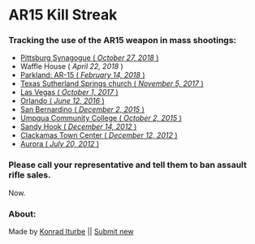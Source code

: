 # AR15 Kill Streak

### Tracking the use of the AR15 weapon in mass shootings:

  * [Pittsburg Synagogue ( _October 27, 2018_ )](https://www.nytimes.com/2018/10/27/us/active-shooter-pittsburgh-synagogue-shooting.html)
  * Waffle House ( _April 22, 2018_ )
  * [Parkland: AR-15 ( _February 14, 2018_ )](http://time.com/5158678/what-to-know-about-the-active-shooter-situation-at-florida-high-school/?xid=homepage)
  * [Texas Sutherland Springs church ( _November 5, 2017_ )](https://en.wikipedia.org/wiki/Sutherland_Springs_church_shooting)
  * [Las Vegas ( _October 1, 2017_ )](https://www.washingtonpost.com/news/checkpoint/wp/2017/10/02/video-from-las-vegas-suggests-automatic-gunfire-heres-what-makes-machine-guns-different/)
  * [Orlando ( _June 12, 2016_ )](http://time.com/4500183/pulse-orlando-shooting-100-days/)
  * [San Bernardino ( _December 2, 2015_ )](https://www.scpr.org/news/2015/12/04/56040/san-bernardino-shooting-update-rifles-used-in-atta/)
  * [Umpqua Community College ( _October 2, 2015_ )](https://www.oregonlive.com/pacific-northwest-news/index.ssf/2015/10/horror_in_roseburg_10_minutes.html#incart_maj-story-1)
  * [Sandy Hook ( _December 14, 2012_ )](https://en.wikipedia.org/wiki/Sandy_Hook_Elementary_School_shooting)
  * [Clackamas Town Center ( _December 12, 2012_ )](https://www.oregonlive.com/clackamascounty/index.ssf/2012/12/clackamas_town_center_shooting_10.html)
  * [Aurora ( _July 20, 2012_ )](https://www.thedailybeast.com/a-look-at-the-aurora-shooters-guns-including-the-ar-15)

### Please call your representative and tell them to ban assault rifle sales.
Now.

### About:

Made by [Konrad Iturbe](https://twitter.com/konrad_it) || [Submit
new](https://github.com/KonradIT/killstreak/issues/new)

